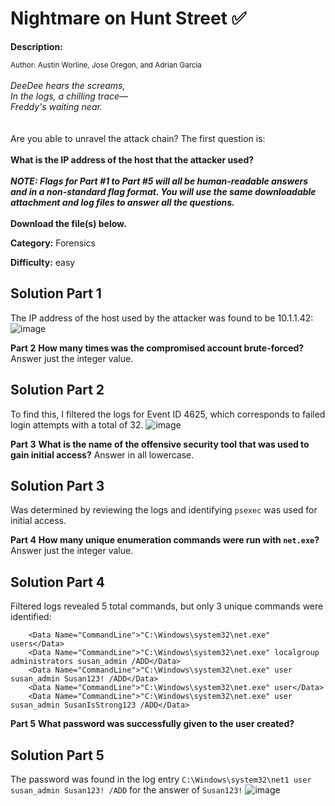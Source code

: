 # Nightmare on Hunt Street ✅

**Description:**

<small>Author: Austin Worline, Jose Oregon, and Adrian Garcia</small><br><br><i> DeeDee hears the screams,<br> In the logs, a chilling trace—<br> Freddy's waiting near.<br> </i> <br><br> Are you able to unravel the attack chain? The first question is:<br><br> <b>What is the IP address of the host that the attacker used?</b> <br><br> <i><b>NOTE: Flags for Part #1 to Part #5 will all be human-readable answers and in a non-standard flag format. You will use the same downloadable attachment and log files to answer all the questions.</i></b> <br><br> <b>Download the file(s) below.</b>

**Category:** Forensics

**Difficulty:** easy

## Solution Part 1

The IP address of the host used by the attacker was found to be 10.1.1.42:  
![image](https://github.com/user-attachments/assets/eee3375f-8260-4f9e-b9db-e001b1cc45a8)


**Part 2**
<b>How many times was the compromised account brute-forced?</b> Answer just the integer value. 

## Solution Part 2 

To find this, I filtered the logs for Event ID 4625, which corresponds to failed login attempts with a total of 32.
![image](https://github.com/user-attachments/assets/2c28bee8-9398-4e4a-8e2f-31c46b9e9cd3)

**Part 3**
<b>What is the name of the offensive security tool that was used to gain initial access?</b> Answer in all lowercase. 

## Solution Part 3
Was determined by reviewing the logs and identifying `psexec` was used for initial access.

**Part 4**
<b>How many unique enumeration commands were run with <code>net.exe</code>?</b> Answer just the integer value.

## Solution Part 4

Filtered logs revealed 5 total commands, but only 3 unique commands were identified:
```
    <Data Name="CommandLine">"C:\Windows\system32\net.exe" users</Data>	
    <Data Name="CommandLine">"C:\Windows\system32\net.exe" localgroup administrators susan_admin /ADD</Data>
    <Data Name="CommandLine">"C:\Windows\system32\net.exe" user susan_admin Susan123! /ADD</Data>
    <Data Name="CommandLine">"C:\Windows\system32\net.exe" user</Data>
    <Data Name="CommandLine">"C:\Windows\system32\net.exe" user susan_admin SusanIsStrong123 /ADD</Data>
```

**Part 5**
<b>What password was successfully given to the user created?</b>

## Solution Part 5
The password was found in the log entry `C:\Windows\system32\net1 user susan_admin Susan123! /ADD` for the answer of `Susan123!`
![image](https://github.com/user-attachments/assets/df29982f-3944-4714-ae94-a02c72e4c273)
